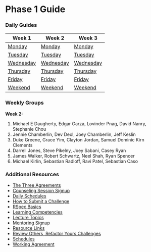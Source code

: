 # Phase 1 Guide

### Daily Guides
| Week 1 | Week 2 | Week 3 |
| ---                              | ---                              | ---                              |
| [Monday](week-1/monday.md)       | [Monday](week-2/monday.md)       | [Monday](week-3/monday.md)       |
| [Tuesday](week-1/tuesday.md)     | [Tuesday](week-2/tuesday.md)     | [Tuesday](week-3/tuesday.md)     |
| [Wednesday](week-1/wednesday.md) | [Wednesday](week-2/wednesday.md) | [Wednesday](week-3/wednesday.md) |
| [Thursday](week-1/thursday.md)   | [Thursday](week-2/thursday.md)   | [Thursday](week-3/thursday.md)   |
| [Friday](week-1/friday.md)       | [Friday](week-2/friday.md)       | [Friday](week-3/friday.md)       |
| [Weekend](week-1/weekend.md)     | [Weekend](week-2/weekend.md)     | [Weekend](week-3/weekend.md)     |


### Weekly Groups

<!--
**Week 1:**

1.  Darrell Jones, Robert Schwartz, Michael E Daugherty, Joey Chamberlin
2.  Jeff Keslin, Sebastian Caso, David Nanry, Samuel Dominic Kirn Clements, Stephanie Chou
3.  Casey Ryan, Ryan Spencer, Edgar Garza, Jennie Chamberlin
4.  Sebastian Radloff, Lovinder Pnag, Grace Yim, Dev Deol
5.  Steve Pikelny, James Walker, Clayton Jordan, Michael Kirlin
6.  Joey Sabani, Duke Greene, Ravi Patel, Neel Shah
-->

**Week 2:**

1.  Michael E Daugherty, Edgar Garza, Lovinder Pnag, David Nanry, Stephanie Chou
2.  Jennie Chamberlin, Dev Deol, Joey Chamberlin, Jeff Keslin
3.  Duke Greene, Grace Yim, Clayton Jordan, Samuel Dominic Kirn Clements
4.  Darrell Jones, Steve Pikelny, Joey Sabani, Casey Ryan
5.  James Walker, Robert Schwartz, Neel Shah, Ryan Spencer
6.  Michael Kirlin, Sebastian Radloff, Ravi Patel, Sebastian Caso

<!--
**Week 3:**

1.
2.
3.
4.
5.
-->

### Additional Resources
* [The Three Agreements](resources/three-agreements.md)
* [Counseling Session Signup](https://docs.google.com/a/devbootcamp.com/spreadsheet/ccc?key=0AkUBwMuwpfpvdFctWEpQNEdUank0dndENVhWMHhWbmc#gid=0)
* [Daily Schedules](resources/daily_schedules.md)
* [How to Submit a Challenge](resources/how-to-submit.md)
* [RSpec Basics](resources/rspec)
* [Learning Competencies](resources/competencies.md)
* [Lecture Topics](resources/lectures.md)
* [Mentoring Signup](http://mentoring.devbootcamp.com/)
* [Resource Links](resources/resources.md)
* [Review Others, Refactor Yours Challenges](https://github.com/fireflies-2014/review-others-refactor-yours-challenge)
* [Schedules](resources/schedule.md)
* [Working Agreement](resources/working-agreement.md)
